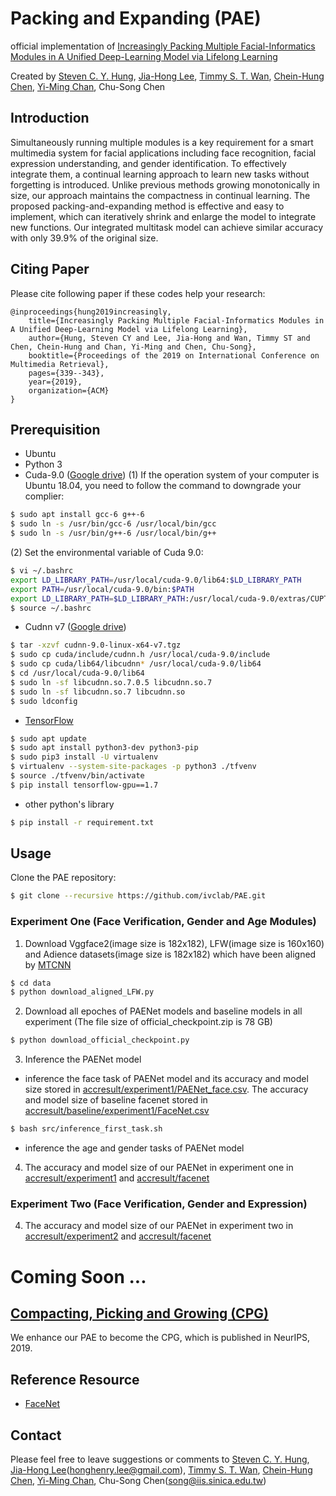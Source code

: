 # Packing and Expanding (PAE)
official implementation of [Increasingly Packing Multiple Facial-Informatics Modules in A Unified Deep-Learning Model via Lifelong Learning](https://dl.acm.org/citation.cfm?id=3325053)

Created by [Steven C. Y. Hung](https://github.com/fevemania), [Jia-Hong Lee](https://github.com/Jia-HongHenryLee), [Timmy S. T. Wan](https://github.com/bigchou), [Chein-Hung Chen](https://github.com/Chien-Hung), [Yi-Ming Chan](https://github.com/yimingchan), Chu-Song Chen

## Introduction
Simultaneously running multiple modules is a key requirement for a smart multimedia system for facial applications including face recognition, facial expression understanding, and gender identification. To effectively integrate them, a continual learning approach to learn new tasks without forgetting is introduced. Unlike previous methods growing monotonically in size, our approach maintains the compactness in continual learning. The proposed packing-and-expanding method is effective and easy to implement, which can iteratively shrink and enlarge the model to integrate new functions. Our integrated multitask model can achieve similar accuracy with only 39.9% of the original size.

## Citing Paper
Please cite following paper if these codes help your research:

    @inproceedings{hung2019increasingly,
        title={Increasingly Packing Multiple Facial-Informatics Modules in A Unified Deep-Learning Model via Lifelong Learning},
        author={Hung, Steven CY and Lee, Jia-Hong and Wan, Timmy ST and Chen, Chein-Hung and Chan, Yi-Ming and Chen, Chu-Song},
        booktitle={Proceedings of the 2019 on International Conference on Multimedia Retrieval},
        pages={339--343},
        year={2019},
        organization={ACM}
    }

## Prerequisition
- Ubuntu
- Python 3
- Cuda-9.0 ([Google drive](https://drive.google.com/file/d/1eu3Pstdyhs3cg-brHrsPMgx_LMFoplSs/view?usp=sharing))
(1) If the operation system of your computer is Ubuntu 18.04, you need to follow the command to downgrade your complier:
```bash
$ sudo apt install gcc-6 g++-6
$ sudo ln -s /usr/bin/gcc-6 /usr/local/bin/gcc
$ sudo ln -s /usr/bin/g++-6 /usr/local/bin/g++
```
(2) Set the environmental variable of Cuda 9.0:
```bash
$ vi ~/.bashrc
export LD_LIBRARY_PATH=/usr/local/cuda-9.0/lib64:$LD_LIBRARY_PATH
export PATH=/usr/local/cuda-9.0/bin:$PATH
export LD_LIBRARY_PATH=$LD_LIBRARY_PATH:/usr/local/cuda-9.0/extras/CUPTI/lib64
$ source ~/.bashrc
```
- Cudnn v7 ([Google drive](https://drive.google.com/file/d/1sTxprxbW1GoLHXNjJVh0Jqefb_IPDu9X/view?usp=sharing))
```bash
$ tar -xzvf cudnn-9.0-linux-x64-v7.tgz
$ sudo cp cuda/include/cudnn.h /usr/local/cuda-9.0/include
$ sudo cp cuda/lib64/libcudnn* /usr/local/cuda-9.0/lib64
$ cd /usr/local/cuda-9.0/lib64
$ sudo ln -sf libcudnn.so.7.0.5 libcudnn.so.7
$ sudo ln -sf libcudnn.so.7 libcudnn.so
$ sudo ldconfig
```
- [TensorFlow](https://www.tensorflow.org/install/install_linux)
```bash
$ sudo apt update
$ sudo apt install python3-dev python3-pip
$ sudo pip3 install -U virtualenv
$ virtualenv --system-site-packages -p python3 ./tfvenv
$ source ./tfvenv/bin/activate
$ pip install tensorflow-gpu==1.7
```
- other python's library
```bash
$ pip install -r requirement.txt
```

## Usage
Clone the PAE repository:
```bash
$ git clone --recursive https://github.com/ivclab/PAE.git
```

### Experiment One (Face Verification, Gender and Age Modules)
1. Download Vggface2(image size is 182x182), LFW(image size is 160x160) and Adience datasets(image size is 182x182) which have been aligned by [MTCNN](https://github.com/ivclab/PAE/tree/master/src/align)
```bash
$ cd data
$ python download_aligned_LFW.py
```

2. Download all epoches of PAENet models and baseline models in all experiment (The file size of official_checkpoint.zip is 78 GB)
```bash
$ python download_official_checkpoint.py
```

3. Inference the PAENet model
- inference the face task of PAENet model and its accuracy and model size stored in [accresult/experiment1/PAENet_face.csv](). The accuracy and model size of baseline facenet stored in [accresult/baseline/experiment1/FaceNet.csv]()
```bash
$ bash src/inference_first_task.sh
```
- inference the age and gender tasks of PAENet model

4. The accuracy and model size of our PAENet in experiment one in [accresult/experiment1](https://github.com/ivclab/PAE/tree/master/accresult/experiment1) and [accresult/facenet](https://github.com/ivclab/PAE/tree/master/accresult/facenet)

### Experiment Two (Face Verification, Gender and Expression)

4. The accuracy and model size of our PAENet in experiment two in [accresult/experiment2](https://github.com/ivclab/PAE/tree/master/accresult/experiment2) and [accresult/facenet](https://github.com/ivclab/PAE/tree/master/accresult/facenet)
    
#  Coming Soon ...

## [Compacting, Picking and Growing (CPG)](https://github.com/ivclab/CPG)
We enhance our PAE to become the CPG, which is published in NeurIPS, 2019.

## Reference Resource
- [FaceNet](https://github.com/davidsandberg/facenet)

## Contact
Please feel free to leave suggestions or comments to [Steven C. Y. Hung](https://github.com/fevemania), [Jia-Hong Lee](https://github.com/Jia-HongHenryLee)(honghenry.lee@gmail.com), [Timmy S. T. Wan](https://github.com/bigchou), [Chein-Hung Chen](https://github.com/Chien-Hung), [Yi-Ming Chan](https://github.com/yimingchan), Chu-Song Chen(song@iis.sinica.edu.tw)

